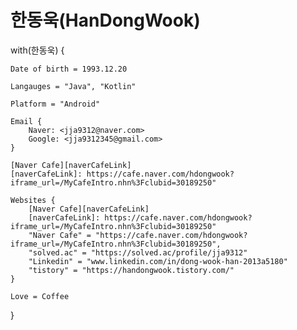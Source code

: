 # 한동욱(HanDongWook)

with(한동욱) {

    Date of birth = 1993.12.20
    
    Langauges = "Java", "Kotlin"

    Platform = "Android"
    
    Email {
        Naver: <jja9312@naver.com>
        Google: <jja9312345@gmail.com>
    }
    
    [Naver Cafe][naverCafeLink]
    [naverCafeLink]: https://cafe.naver.com/hdongwook?iframe_url=/MyCafeIntro.nhn%3Fclubid=30189250"
    
    Websites {
        [Naver Cafe][naverCafeLink]
        [naverCafeLink]: https://cafe.naver.com/hdongwook?iframe_url=/MyCafeIntro.nhn%3Fclubid=30189250"
        "Naver Cafe" = "https://cafe.naver.com/hdongwook?iframe_url=/MyCafeIntro.nhn%3Fclubid=30189250",
        "solved.ac" = "https://solved.ac/profile/jja9312"
        "Linkedin" = "www.linkedin.com/in/dong-wook-han-2013a5180"
        "tistory" = "https://handongwook.tistory.com/"
    }
    
    Love = Coffee
}
